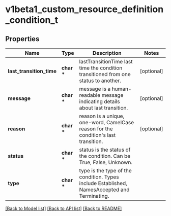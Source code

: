 # v1beta1_custom_resource_definition_condition_t

## Properties
Name | Type | Description | Notes
------------ | ------------- | ------------- | -------------
**last_transition_time** | **char \*** | lastTransitionTime last time the condition transitioned from one status to another. | [optional] 
**message** | **char \*** | message is a human-readable message indicating details about last transition. | [optional] 
**reason** | **char \*** | reason is a unique, one-word, CamelCase reason for the condition&#39;s last transition. | [optional] 
**status** | **char \*** | status is the status of the condition. Can be True, False, Unknown. | 
**type** | **char \*** | type is the type of the condition. Types include Established, NamesAccepted and Terminating. | 

[[Back to Model list]](../README.md#documentation-for-models) [[Back to API list]](../README.md#documentation-for-api-endpoints) [[Back to README]](../README.md)


